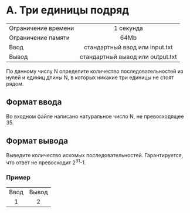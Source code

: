 # A. Три единицы подряд

|                     |                                  |
| :------------------ | :------------------------------: |
| Ограничение времени |            1 секунда             |
| Ограничение памяти  |               64Mb               |
| Ввод                |  стандартный ввод или input.txt  |
| Вывод               | стандартный вывод или output.txt |

По данному числу N определите количество последовательностей из нулей и единиц длины N, в которых никакие три единицы не стоят рядом.

## Формат ввода

Во входном файле написано натуральное число N, не превосходящее 35.

## Формат вывода

Выведите количество искомых последовательностей. Гарантируется, что ответ не превосходит 2<sup>31</sup>-1.

### Пример

|       |       |
| :---: | :---: |
| Ввод  | Вывод |
|   1   |   2   |
